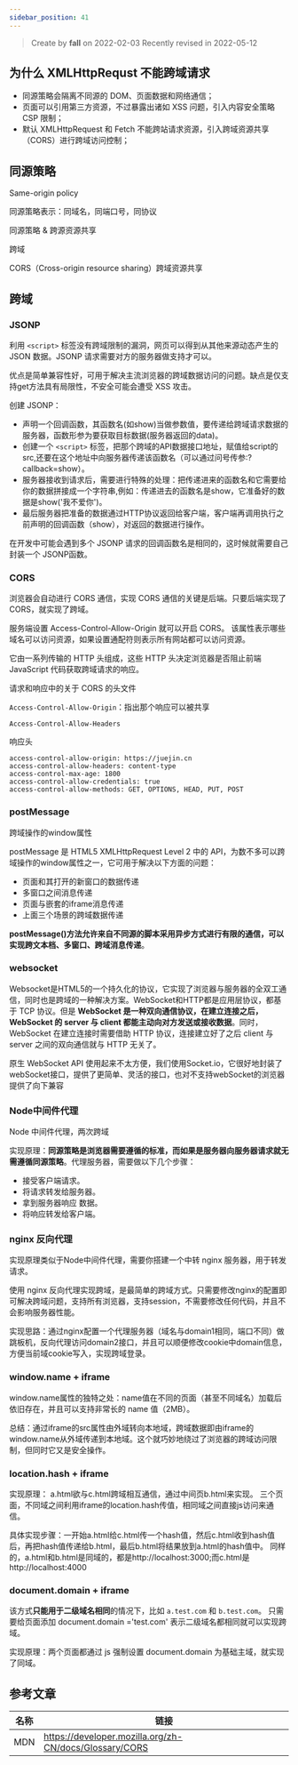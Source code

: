 ```yaml
---
sidebar_position: 41
---
```


> Create by **fall** on 2022-02-03
> Recently revised in 2022-05-12

## 为什么 XMLHttpRequst 不能跨域请求

- 同源策略会隔离不同源的 DOM、页面数据和网络通信；
- 页面可以引用第三方资源，不过暴露出诸如 XSS 问题，引入内容安全策略 CSP 限制；
- 默认 XMLHttpRequest 和 Fetch 不能跨站请求资源，引入跨域资源共享（CORS）进行跨域访问控制；

## 同源策略

Same-origin policy

同源策略表示：同域名，同端口号，同协议



同源策略 & 跨源资源共享

跨域

CORS（Cross-origin resource sharing）跨域资源共享

## 跨域

### JSONP

利用 `<script>` 标签没有跨域限制的漏洞，网页可以得到从其他来源动态产生的 JSON 数据。JSONP 请求需要对方的服务器做支持才可以。

优点是简单兼容性好，可用于解决主流浏览器的跨域数据访问的问题。缺点是仅支持get方法具有局限性，不安全可能会遭受 XSS 攻击。

创建 JSONP：

- 声明一个回调函数，其函数名(如show)当做参数值，要传递给跨域请求数据的服务器，函数形参为要获取目标数据(服务器返回的data)。
- 创建一个 `<script>` 标签，把那个跨域的API数据接口地址，赋值给script的src,还要在这个地址中向服务器传递该函数名（可以通过问号传参:?callback=show）。
- 服务器接收到请求后，需要进行特殊的处理：把传递进来的函数名和它需要给你的数据拼接成一个字符串,例如：传递进去的函数名是show，它准备好的数据是show('我不爱你')。
- 最后服务器把准备的数据通过HTTP协议返回给客户端，客户端再调用执行之前声明的回调函数（show），对返回的数据进行操作。

在开发中可能会遇到多个 JSONP 请求的回调函数名是相同的，这时候就需要自己封装一个 JSONP函数。 	

### CORS

浏览器会自动进行 CORS 通信，实现 CORS 通信的关键是后端。只要后端实现了 CORS，就实现了跨域。

服务端设置 Access-Control-Allow-Origin 就可以开启 CORS。 该属性表示哪些域名可以访问资源，如果设置通配符则表示所有网站都可以访问资源。

它由一系列传输的 HTTP 头组成，这些 HTTP 头决定浏览器是否阻止前端 JavaScript 代码获取跨域请求的响应。

请求和响应中的关于 CORS 的头文件

`Access-Control-Allow-Origin`：指出那个响应可以被共享

`Access-Control-Allow-Headers`

响应头

```
access-control-allow-origin: https://juejin.cn
access-control-allow-headers: content-type
access-control-max-age: 1800
access-control-allow-credentials: true
access-control-allow-methods: GET, OPTIONS, HEAD, PUT, POST
```

### postMessage

跨域操作的window属性

postMessage 是 HTML5 XMLHttpRequest Level 2 中的 API，为数不多可以跨域操作的window属性之一，它可用于解决以下方面的问题： 	

- 页面和其打开的新窗口的数据传递 		
- 多窗口之间消息传递 		
- 页面与嵌套的iframe消息传递 		
- 上面三个场景的跨域数据传递 		

**postMessage()方法允许来自不同源的脚本采用异步方式进行有限的通信，可以实现跨文本档、多窗口、跨域消息传递**。 	

### websocket 	

Websocket是HTML5的一个持久化的协议，它实现了浏览器与服务器的全双工通信，同时也是跨域的一种解决方案。WebSocket和HTTP都是应用层协议，都基于 TCP 协议。但是 **WebSocket 是一种双向通信协议，在建立连接之后，WebSocket 的 server 与 client 都能主动向对方发送或接收数据**。同时，WebSocket 在建立连接时需要借助 HTTP 协议，连接建立好了之后 client 与 server 之间的双向通信就与 HTTP 无关了。 	

原生 WebSocket API 使用起来不太方便，我们使用Socket.io，它很好地封装了webSocket接口，提供了更简单、灵活的接口，也对不支持webSocket的浏览器提供了向下兼容 	

### Node中间件代理

Node 中间件代理，两次跨域

实现原理：**同源策略是浏览器需要遵循的标准，而如果是服务器向服务器请求就无需遵循同源策略**。代理服务器，需要做以下几个步骤：

- 接受客户端请求。
- 将请求转发给服务器。
- 拿到服务器响应 数据。
- 将响应转发给客户端。

### nginx 反向代理 	

实现原理类似于Node中间件代理，需要你搭建一个中转 nginx 服务器，用于转发请求。 	

使用 nginx 反向代理实现跨域，是最简单的跨域方式。只需要修改nginx的配置即可解决跨域问题，支持所有浏览器，支持session，不需要修改任何代码，并且不会影响服务器性能。 	

实现思路：通过nginx配置一个代理服务器（域名与domain1相同，端口不同）做跳板机，反向代理访问domain2接口，并且可以顺便修改cookie中domain信息，方便当前域cookie写入，实现跨域登录。 	

### window.name + iframe 	

window.name属性的独特之处：name值在不同的页面（甚至不同域名）加载后依旧存在，并且可以支持非常长的 name 值（2MB）。 	

总结：通过iframe的src属性由外域转向本地域，跨域数据即由iframe的window.name从外域传递到本地域。这个就巧妙地绕过了浏览器的跨域访问限制，但同时它又是安全操作。 	

### location.hash +  iframe 	

实现原理： a.html欲与c.html跨域相互通信，通过中间页b.html来实现。 三个页面，不同域之间利用iframe的location.hash传值，相同域之间直接js访问来通信。 	

具体实现步骤：一开始a.html给c.html传一个hash值，然后c.html收到hash值后，再把hash值传递给b.html，最后b.html将结果放到a.html的hash值中。  同样的，a.html和b.html是同域的，都是http://localhost:3000;而c.html是http://localhost:4000 	

### document.domain + iframe 	

该方式**只能用于二级域名相同**的情况下，比如 `a.test.com` 和 `b.test.com`。 只需要给页面添加 document.domain ='test.com' 表示二级域名都相同就可以实现跨域。 	

实现原理：两个页面都通过 js 强制设置 document.domain 为基础主域，就实现了同域。

## 参考文章

| 名称 | 链接                                                   |
| ---- | ------------------------------------------------------ |
| MDN  | https://developer.mozilla.org/zh-CN/docs/Glossary/CORS |

